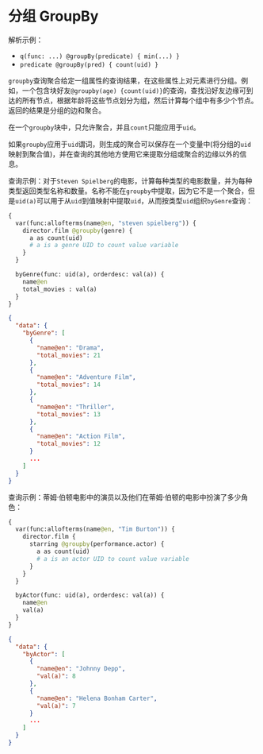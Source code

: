 # 分组 GroupBy

解析示例：
* `q(func: ...) @groupBy(predicate) { min(...) }`
* `predicate @groupBy(pred) { count(uid) }`

`groupby`查询聚合给定一组属性的查询结果，在这些属性上对元素进行分组。例如，一个包含块好友`@groupby(age) {count(uid)}`的查询，查找沿好友边缘可到达的所有节点，根据年龄将这些节点划分为组，然后计算每个组中有多少个节点。返回的结果是分组的边和聚合。

在一个`groupby`块中，只允许聚合，并且`count`只能应用于`uid`。

如果`groupby`应用于`uid`谓词，则生成的聚合可以保存在一个变量中(将分组的`uid`映射到聚合值)，并在查询的其他地方使用它来提取分组或聚合的边缘以外的信息。

查询示例：对于`Steven Spielberg`的电影，计算每种类型的电影数量，并为每种类型返回类型名称和数量。名称不能在`groupby`中提取，因为它不是一个聚合，但是`uid(a)`可以用于从`uid`到值映射中提取`uid`，从而按类型`uid`组织`byGenre`查询：

``` graphql
{
  var(func:allofterms(name@en, "steven spielberg")) {
    director.film @groupby(genre) {
      a as count(uid)
      # a is a genre UID to count value variable
    }
  }

  byGenre(func: uid(a), orderdesc: val(a)) {
    name@en
    total_movies : val(a)
  }
}
```

``` json 
{
  "data": {
    "byGenre": [
      {
        "name@en": "Drama",
        "total_movies": 21
      },
      {
        "name@en": "Adventure Film",
        "total_movies": 14
      },
      {
        "name@en": "Thriller",
        "total_movies": 13
      },
      {
        "name@en": "Action Film",
        "total_movies": 12
      }
      ...
    ]
  }
}
```

查询示例：蒂姆·伯顿电影中的演员以及他们在蒂姆·伯顿的电影中扮演了多少角色：

``` graphql
{
  var(func:allofterms(name@en, "Tim Burton")) {
    director.film {
      starring @groupby(performance.actor) {
        a as count(uid)
        # a is an actor UID to count value variable
      }
    }
  }

  byActor(func: uid(a), orderdesc: val(a)) {
    name@en
    val(a)
  }
}
```

``` json 
{
  "data": {
    "byActor": [
      {
        "name@en": "Johnny Depp",
        "val(a)": 8
      },
      {
        "name@en": "Helena Bonham Carter",
        "val(a)": 7
      }
      ...
    ]
  }
}
```